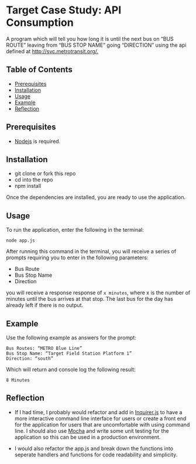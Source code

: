 # Target Case Study: API Consumption

A program which will tell you how long it is until the next bus on “BUS ROUTE” leaving from “BUS STOP NAME” going “DIRECTION” using the api defined at <http://svc.metrotransit.org/.>

## Table of Contents

- [Prerequisites](#prerequisites)
- [Installation](#installation)
- [Usage](#usage)
- [Example](#example)
- [Reflection](#reflection)

## Prerequisites

* [Nodejs](https://nodejs.org/en/download/) is required.

## Installation

* git clone or fork this repo </br>
* cd into the repo </br>
* npm install       </br>

Once the dependencies are installed, you are ready to use the application.

## Usage

To run the application, enter the following in the terminal:

```
node app.js
```

After running this command in the terminal, you will receive a series of prompts requiring you to enter in the following parameters:

* Bus Route
* Bus Stop Name
* Direction

you will receive a response response of `x minutes`, where x is the number of minutes until the bus arrives at that stop.
The last bus for the day has already left if there is no output.

## Example

Use the following example as answers for the prompt:
```
Bus Routes: “METRO Blue Line” 
Bus Stop Name: “Target Field Station Platform 1” 
Direction: “south”
```
Which will return and console log the following result:
```
8 Minutes
```

## Reflection

* If I had time, I probably would refactor and add in [Inquirer.js](https://github.com/SBoudrias/Inquirer.js/) to have a more interactive command line interface for users or create a front end for the application for users that are uncomfortable with using command line. I should also use [Mocha](https://mochajs.org/) and write some unit testing for the application so this can be used in a production environment.

* I would also refactor the app.js and break down the functions into seperate handlers and functions for code readability and simplicity.
